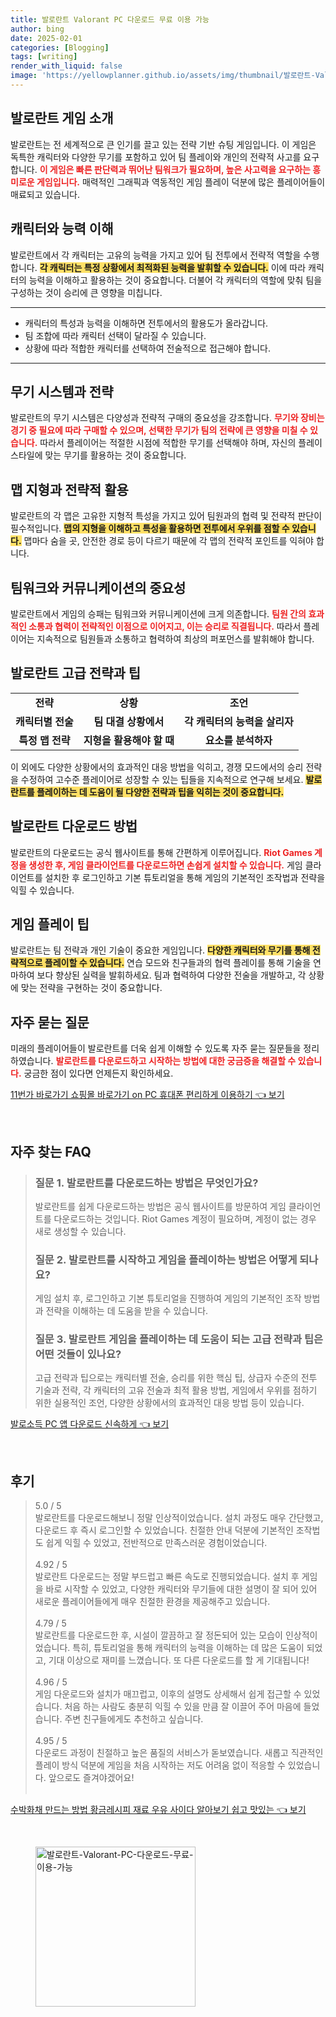 ```yaml
---
title: 발로란트 Valorant PC 다운로드 무료 이용 가능
author: bing
date: 2025-02-01
categories: [Blogging]
tags: [writing]
render_with_liquid: false
image: 'https://yellowplanner.github.io/assets/img/thumbnail/발로란트-Valorant-PC-다운로드-무료-이용-가능.webp'
---
```



<h2 id='발로란트 게임 소개'>발로란트 게임 소개</h2>

<p>발로란트는 전 세계적으로 큰 인기를 끌고 있는 전략 기반 슈팅 게임입니다. 이 게임은 독특한 캐릭터와 다양한 무기를 포함하고 있어 팀 플레이와 개인의 전략적 사고를 요구합니다. <b><span style="color: #ee2323;">이 게임은 빠른 판단력과 뛰어난 팀워크가 필요하며, 높은 사고력을 요구하는 흥미로운 게임입니다.</span></b> 매력적인 그래픽과 역동적인 게임 플레이 덕분에 많은 플레이어들이 매료되고 있습니다.</p>

<h2 id='캐릭터와 능력 이해'>캐릭터와 능력 이해</h2>

<p>발로란트에서 각 캐릭터는 고유의 능력을 가지고 있어 팀 전투에서 전략적 역할을 수행합니다. <b><span style="background-color: #ffe066;">각 캐릭터는 특정 상황에서 최적화된 능력을 발휘할 수 있습니다.</span></b> 이에 따라 캐릭터의 능력을 이해하고 활용하는 것이 중요합니다. 더불어 각 캐릭터의 역할에 맞춰 팀을 구성하는 것이 승리에 큰 영향을 미칩니다.</p>

<hr />

<ul>
    <li>캐릭터의 특성과 능력을 이해하면 전투에서의 활용도가 올라갑니다.</li>
    <li>팀 조합에 따라 캐릭터 선택이 달라질 수 있습니다.</li>
    <li>상황에 따라 적합한 캐릭터를 선택하여 전술적으로 접근해야 합니다.</li>
</ul>

<hr />

<h2 id='무기 시스템과 전략'>무기 시스템과 전략</h2>

<p>발로란트의 무기 시스템은 다양성과 전략적 구매의 중요성을 강조합니다. <b><span style="color: #ee2323;">무기와 장비는 경기 중 필요에 따라 구매할 수 있으며, 선택한 무기가 팀의 전략에 큰 영향을 미칠 수 있습니다.</span></b> 따라서 플레이어는 적절한 시점에 적합한 무기를 선택해야 하며, 자신의 플레이 스타일에 맞는 무기를 활용하는 것이 중요합니다.</p>

<h2 id='맵 지형과 전략적 활용'>맵 지형과 전략적 활용</h2>

<p>발로란트의 각 맵은 고유한 지형적 특성을 가지고 있어 팀원과의 협력 및 전략적 판단이 필수적입니다. <b><span style="background-color: #ffe066;">맵의 지형을 이해하고 특성을 활용하면 전투에서 우위를 점할 수 있습니다.</span></b> 맵마다 숨을 곳, 안전한 경로 등이 다르기 때문에 각 맵의 전략적 포인트를 익혀야 합니다.</p>

<h2 id='팀워크와 커뮤니케이션의 중요성'>팀워크와 커뮤니케이션의 중요성</h2>

<p>발로란트에서 게임의 승패는 팀워크와 커뮤니케이션에 크게 의존합니다. <b><span style="color: #ee2323;">팀원 간의 효과적인 소통과 협력이 전략적인 이점으로 이어지고, 이는 승리로 직결됩니다.</span></b> 따라서 플레이어는 지속적으로 팀원들과 소통하고 협력하여 최상의 퍼포먼스를 발휘해야 합니다.</p>

<h2 id='발로란트 고급 전략과 팁'>발로란트 고급 전략과 팁</h2>

<table>
    <tr>
        <td style="text-align: center; height: 17px;"><b>전략</b></td>
        <td style="text-align: center; height: 17px;"><b>상황</b></td>
        <td style="text-align: center; height: 17px;"><b>조언</b></td>
    </tr>
    <tr>
        <td style="text-align: center; height: 17px;"><b>캐릭터별 전술</b></td>
        <td style="text-align: center; height: 17px;"><b>팀 대결 상황에서</b></td>
        <td style="text-align: center; height: 17px;"><b>각 캐릭터의 능력을 살리자</b></td>
    </tr>
    <tr>
        <td style="text-align: center; height: 17px;"><b>특정 맵 전략</b></td>
        <td style="text-align: center; height: 17px;"><b>지형을 활용해야 할 때</b></td>
        <td style="text-align: center; height: 17px;"><b>요소를 분석하자</b></td>
    </tr>
</table>

<p>이 외에도 다양한 상황에서의 효과적인 대응 방법을 익히고, 경쟁 모드에서의 승리 전략을 수정하여 고수준 플레이어로 성장할 수 있는 팁들을 지속적으로 연구해 보세요. <b><span style="background-color: #ffe066;">발로란트를 플레이하는 데 도움이 될 다양한 전략과 팁을 익히는 것이 중요합니다.</span></b></p>

<h2 id='발로란트 다운로드 방법'>발로란트 다운로드 방법</h2>

<p>발로란트의 다운로드는 공식 웹사이트를 통해 간편하게 이루어집니다. <b><span style="color: #ee2323;">Riot Games 계정을 생성한 후, 게임 클라이언트를 다운로드하면 손쉽게 설치할 수 있습니다.</span></b> 게임 클라이언트를 설치한 후 로그인하고 기본 튜토리얼을 통해 게임의 기본적인 조작법과 전략을 익힐 수 있습니다.</p>

<h2 id='게임 플레이 팁'>게임 플레이 팁</h2>

<p>발로란트는 팀 전략과 개인 기술이 중요한 게임입니다. <b><span style="background-color: #ffe066;">다양한 캐릭터와 무기를 통해 전략적으로 플레이할 수 있습니다.</span></b> 연습 모드와 친구들과의 협력 플레이를 통해 기술을 연마하여 보다 향상된 실력을 발휘하세요. 팀과 협력하여 다양한 전술을 개발하고, 각 상황에 맞는 전략을 구현하는 것이 중요합니다.</p>

<h2 id='자주 묻는 질문'>자주 묻는 질문</h2>

<p>미래의 플레이어들이 발로란트를 더욱 쉽게 이해할 수 있도록 자주 묻는 질문들을 정리하였습니다. <b><span style="color: #ee2323;">발로란트를 다운로드하고 시작하는 방법에 대한 궁금증을 해결할 수 있습니다.</span></b> 궁금한 점이 있다면 언제든지 확인하세요.</p>


<p><a class="click-button" title="11번가 바로가기 쇼핑몰 바로가기 on PC 휴대폰 편리하게 이용하기" href="https://yellowplanner.github.io/posts/11%EB%B2%88%EA%B0%80-%EB%B0%94%EB%A1%9C%EA%B0%80%EA%B8%B0-%EC%87%BC%ED%95%91%EB%AA%B0-%EB%B0%94%EB%A1%9C%EA%B0%80%EA%B8%B0-on-PC-%ED%9C%B4%EB%8C%80%ED%8F%B0-%ED%8E%B8%EB%A6%AC%ED%95%98%EA%B2%8C-%EC%9D%B4%EC%9A%A9%ED%95%98%EA%B8%B0/" rel="dofollow">11번가 바로가기 쇼핑몰 바로가기 on PC 휴대폰 편리하게 이용하기 👈 보기</a></p><br>
<h2 id='자주_찾는_FAQ'>자주 찾는 FAQ</h2>
<div itemscope="" itemtype="https://schema.org/FAQPage"> 
<blockquote> 
<div itemscope="" itemprop="mainEntity" itemtype="https://schema.org/Question"> 
<h3 itemprop="name">질문 1. 발로란트를 다운로드하는 방법은 무엇인가요?</h3> 
<div itemscope="" itemprop="acceptedAnswer" itemtype="https://schema.org/Answer"> 
<span itemprop="text"> 
<p>발로란트를 쉽게 다운로드하는 방법은 공식 웹사이트를 방문하여 게임 클라이언트를 다운로드하는 것입니다. Riot Games 계정이 필요하며, 계정이 없는 경우 새로 생성할 수 있습니다.</p> 
</span> 
</div> 
</div> 
<div itemscope="" itemprop="mainEntity" itemtype="https://schema.org/Question"> 
<h3 itemprop="name">질문 2. 발로란트를 시작하고 게임을 플레이하는 방법은 어떻게 되나요?</h3> 
<div itemscope="" itemprop="acceptedAnswer" itemtype="https://schema.org/Answer"> 
<span itemprop="text"> 
<p>게임 설치 후, 로그인하고 기본 튜토리얼을 진행하여 게임의 기본적인 조작 방법과 전략을 이해하는 데 도움을 받을 수 있습니다.</p> 
</span> 
</div> 
</div> 
<div itemscope="" itemprop="mainEntity" itemtype="https://schema.org/Question"> 
<h3 itemprop="name">질문 3. 발로란트 게임을 플레이하는 데 도움이 되는 고급 전략과 팁은 어떤 것들이 있나요?</h3> 
<div itemscope="" itemprop="acceptedAnswer" itemtype="https://schema.org/Answer"> 
<span itemprop="text"> 
<p>고급 전략과 팁으로는 캐릭터별 전술, 승리를 위한 핵심 팁, 상급자 수준의 전투 기술과 전략, 각 캐릭터의 고유 전술과 최적 활용 방법, 게임에서 우위를 점하기 위한 실용적인 조언, 다양한 상황에서의 효과적인 대응 방법 등이 있습니다.</p> 
</span> 
</div> 
</div> 
</blockquote> 
</div>
<p><a class="click-button" title="발로소득 PC 앱 다운로드 신속하게" href="https://yellowplanner.github.io/posts/%EB%B0%9C%EB%A1%9C%EC%86%8C%EB%93%9D-PC-%EC%95%B1-%EB%8B%A4%EC%9A%B4%EB%A1%9C%EB%93%9C-%EC%8B%A0%EC%86%8D%ED%95%98%EA%B2%8C/" rel="dofollow">발로소득 PC 앱 다운로드 신속하게 👈 보기</a></p><br>
<h2 id='후기'>후기</h2>
<div itemscope itemtype="https://schema.org/Product">
  <blockquote>
  <div itemprop="review" itemscope itemtype="https://schema.org/Review">
      <div itemprop="reviewRating" itemscope itemtype="https://schema.org/Rating"> <span itemprop="ratingValue">5.0</span> / <span itemprop="bestRating">5</span> </div>
      <span itemprop="reviewBody">발로란트를 다운로드해보니 정말 인상적이었습니다. 설치 과정도 매우 간단했고, 다운로드 후 즉시 로그인할 수 있었습니다. 친절한 안내 덕분에 기본적인 조작법도 쉽게 익힐 수 있었고, 전반적으로 만족스러운 경험이었습니다.</span>
  </div>
  <br>
  <div itemprop="review" itemscope itemtype="https://schema.org/Review">
      <div itemprop="reviewRating" itemscope itemtype="https://schema.org/Rating"> <span itemprop="ratingValue">4.92</span> / <span itemprop="bestRating">5</span> </div>
      <span itemprop="reviewBody">발로란트 다운로드는 정말 부드럽고 빠른 속도로 진행되었습니다. 설치 후 게임을 바로 시작할 수 있었고, 다양한 캐릭터와 무기들에 대한 설명이 잘 되어 있어 새로운 플레이어들에게 매우 친절한 환경을 제공해주고 있습니다.</span>
  </div>
  <br>
  <div itemprop="review" itemscope itemtype="https://schema.org/Review">
      <div itemprop="reviewRating" itemscope itemtype="https://schema.org/Rating"> <span itemprop="ratingValue">4.79</span> / <span itemprop="bestRating">5</span> </div>
      <span itemprop="reviewBody">발로란트를 다운로드한 후, 시설이 깔끔하고 잘 정돈되어 있는 모습이 인상적이었습니다. 특히, 튜토리얼을 통해 캐릭터의 능력을 이해하는 데 많은 도움이 되었고, 기대 이상으로 재미를 느꼈습니다. 또 다른 다운로드를 할 게 기대됩니다!</span>
  </div>
  <br>
  <div itemprop="review" itemscope itemtype="https://schema.org/Review">
      <div itemprop="reviewRating" itemscope itemtype="https://schema.org/Rating"> <span itemprop="ratingValue">4.96</span> / <span itemprop="bestRating">5</span> </div>
      <span itemprop="reviewBody">게임 다운로드와 설치가 매끄럽고, 이후의 설명도 상세해서 쉽게 접근할 수 있었습니다. 처음 하는 사람도 충분히 익힐 수 있을 만큼 잘 이끌어 주어 마음에 들었습니다. 주변 친구들에게도 추천하고 싶습니다.</span>
  </div>
  <br>
  <div itemprop="review" itemscope itemtype="https://schema.org/Review">
      <div itemprop="reviewRating" itemscope itemtype="https://schema.org/Rating"> <span itemprop="ratingValue">4.95</span> / <span itemprop="bestRating">5</span> </div>
      <span itemprop="reviewBody">다운로드 과정이 친절하고 높은 품질의 서비스가 돋보였습니다. 새롭고 직관적인 플레이 방식 덕분에 게임을 처음 시작하는 저도 어려움 없이 적응할 수 있었습니다. 앞으로도 즐겨야겠어요!</span>
  </div>
  <br>
  </blockquote>
</div>
<p><a class="click-button" title="수박화채 만드는 방법 황금레시피 재료 우유 사이다 알아보기 쉽고 맛있는" href="https://yellowplanner.github.io/posts/%EC%88%98%EB%B0%95%ED%99%94%EC%B1%84-%EB%A7%8C%EB%93%9C%EB%8A%94-%EB%B0%A9%EB%B2%95-%ED%99%A9%EA%B8%88%EB%A0%88%EC%8B%9C%ED%94%BC-%EC%9E%AC%EB%A3%8C-%EC%9A%B0%EC%9C%A0-%EC%82%AC%EC%9D%B4%EB%8B%A4-%EC%95%8C%EC%95%84%EB%B3%B4%EA%B8%B0-%EC%89%BD%EA%B3%A0-%EB%A7%9B%EC%9E%88%EB%8A%94/" rel="dofollow">수박화채 만드는 방법 황금레시피 재료 우유 사이다 알아보기 쉽고 맛있는 👈 보기</a></p><br>
<figure class="image"><img src="https://yellowplanner.github.io/assets/img/thumbnail/발로란트-Valorant-PC-다운로드-무료-이용-가능.webp" alt="발로란트-Valorant-PC-다운로드-무료-이용-가능" width="256" height="256"></figure>